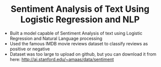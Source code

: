 <h1 align="center">Sentiment Analysis of Text Using Logistic Regression and NLP</h1>

- Built a model capable of Sentiment Analysis of text using Logistic Regression and Natural Language processing
- Used the famous IMDB movie reviews dataset to classify reviews as positive or negative
- Dataset was too large to upload on github, but you can download it from here: http://ai.stanford.edu/~amaas/data/sentiment
